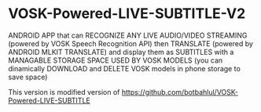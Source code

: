 # VOSK-Powered-LIVE-SUBTITLE-V2
ANDROID APP that can RECOGNIZE ANY LIVE AUDIO/VIDEO STREAMING (powered by VOSK Speech Recognition API) then TRANSLATE (powered by ANDROID MLKIT TRANSLATE) and display them as SUBTITLES with a MANAGABLE STORAGE SPACE USED BY VOSK MODELS (you can dinamically DOWNLOAD and DELETE VOSK models in phone storage to save space)

This version is modified version of https://github.com/botbahlul/VOSK-Powered-LIVE-SUBTITLE

